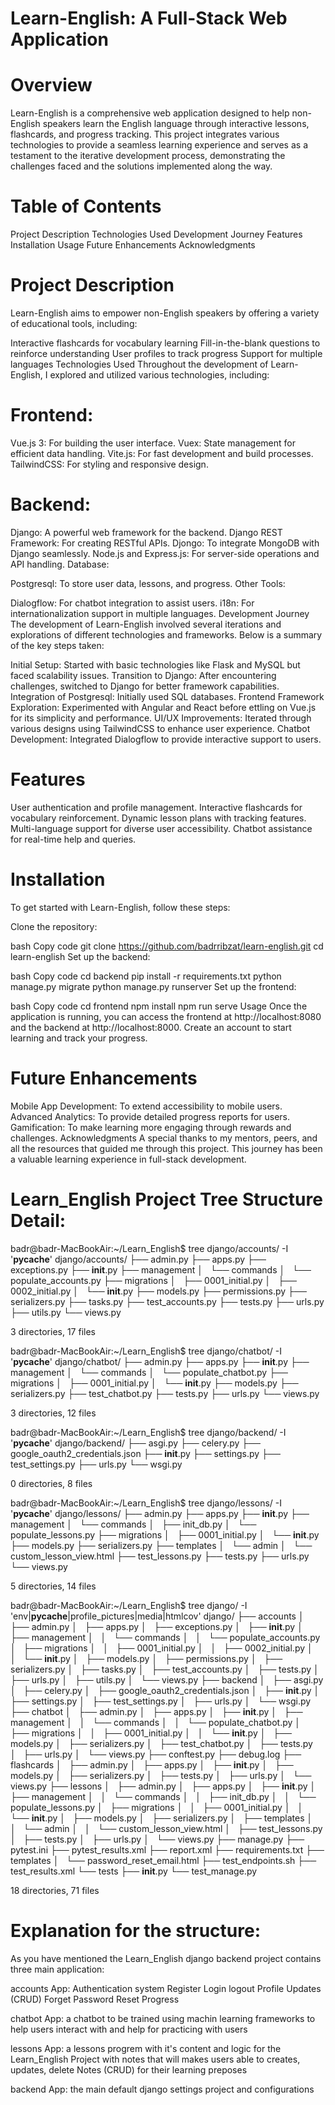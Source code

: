# Learn-English: A Full-Stack Web Application

# Overview
Learn-English is a comprehensive web application designed to help non-English speakers learn the English language through interactive lessons, flashcards, and progress tracking. This project integrates various technologies to provide a seamless learning experience and serves as a testament to the iterative development process, demonstrating the challenges faced and the solutions implemented along the way.

# Table of Contents
Project Description
Technologies Used
Development Journey
Features
Installation
Usage
Future Enhancements
Acknowledgments

# Project Description
Learn-English aims to empower non-English speakers by offering a variety of educational tools, including:

Interactive flashcards for vocabulary learning
Fill-in-the-blank questions to reinforce understanding
User profiles to track progress
Support for multiple languages
Technologies Used
Throughout the development of Learn-English, I explored and utilized various technologies, including:

# Frontend:

Vue.js 3: For building the user interface.
Vuex: State management for efficient data handling.
Vite.js: For fast development and build processes.
TailwindCSS: For styling and responsive design.
# Backend:

Django: A powerful web framework for the backend.
Django REST Framework: For creating RESTful APIs.
Djongo: To integrate MongoDB with Django seamlessly.
Node.js and Express.js: For server-side operations and API handling.
Database:

Postgresql: To store user data, lessons, and progress.
Other Tools:

Dialogflow: For chatbot integration to assist users.
i18n: For internationalization support in multiple languages.
Development Journey
The development of Learn-English involved several iterations and explorations of different technologies and frameworks. Below is a summary of the key steps taken:

Initial Setup: Started with basic technologies like Flask and MySQL but faced scalability issues.
Transition to Django: After encountering challenges, switched to Django for better framework capabilities.
Integration of Postgresql: Initially used SQL databases.
Frontend Framework Exploration: Experimented with Angular and React before  ettling on Vue.js for its simplicity and performance.
UI/UX Improvements: Iterated through various designs using TailwindCSS to enhance user experience.
Chatbot Development: Integrated Dialogflow to provide interactive support to users.
# Features
User authentication and profile management.
Interactive flashcards for vocabulary reinforcement.
Dynamic lesson plans with tracking features.
Multi-language support for diverse user accessibility.
Chatbot assistance for real-time help and queries.

# Installation
To get started with Learn-English, follow these steps:

Clone the repository:

bash
Copy code
git clone https://github.com/badrribzat/learn-english.git
cd learn-english
Set up the backend:

bash
Copy code
cd backend
pip install -r requirements.txt
python manage.py migrate
python manage.py runserver
Set up the frontend:

bash
Copy code
cd frontend
npm install
npm run serve
Usage
Once the application is running, you can access the frontend at http://localhost:8080 and the backend at http://localhost:8000. Create an account to start learning and track your progress.

# Future Enhancements
Mobile App Development: To extend accessibility to mobile users.
Advanced Analytics: To provide detailed progress reports for users.
Gamification: To make learning more engaging through rewards and challenges.
Acknowledgments
A special thanks to my mentors, peers, and all the resources that guided me through this project. This journey has been a valuable learning experience in full-stack development.


# Learn_English Project Tree Structure Detail:
badr@badr-MacBookAir:~/Learn_English$ tree django/accounts/ -I '__pycache__'
django/accounts/
├── admin.py
├── apps.py
├── exceptions.py
├── __init__.py
├── management
│   └── commands
│       └── populate_accounts.py
├── migrations
│   ├── 0001_initial.py
│   ├── 0002_initial.py
│   └── __init__.py
├── models.py
├── permissions.py
├── serializers.py
├── tasks.py
├── test_accounts.py
├── tests.py
├── urls.py
├── utils.py
└── views.py

3 directories, 17 files

badr@badr-MacBookAir:~/Learn_English$ tree django/chatbot/ -I '__pycache__'
django/chatbot/
├── admin.py
├── apps.py
├── __init__.py
├── management
│   └── commands
│       └── populate_chatbot.py
├── migrations
│   ├── 0001_initial.py
│   └── __init__.py
├── models.py
├── serializers.py
├── test_chatbot.py
├── tests.py
├── urls.py
└── views.py

3 directories, 12 files

badr@badr-MacBookAir:~/Learn_English$ tree django/backend/ -I '__pycache__'
django/backend/
├── asgi.py
├── celery.py
├── google_oauth2_credentials.json
├── __init__.py
├── settings.py
├── test_settings.py
├── urls.py
└── wsgi.py

0 directories, 8 files


badr@badr-MacBookAir:~/Learn_English$ tree django/lessons/ -I '__pycache__'
django/lessons/
├── admin.py
├── apps.py
├── __init__.py
├── management
│   └── commands
│       ├── init_db.py
│       └── populate_lessons.py
├── migrations
│   ├── 0001_initial.py
│   └── __init__.py
├── models.py
├── serializers.py
├── templates
│   └── admin
│       └── custom_lesson_view.html
├── test_lessons.py
├── tests.py
├── urls.py
└── views.py

5 directories, 14 files

badr@badr-MacBookAir:~/Learn_English$ tree django/ -I 'env|__pycache__|profile_pictures|media|htmlcov'
django/
├── accounts
│   ├── admin.py
│   ├── apps.py
│   ├── exceptions.py
│   ├── __init__.py
│   ├── management
│   │   └── commands
│   │       └── populate_accounts.py
│   ├── migrations
│   │   ├── 0001_initial.py
│   │   ├── 0002_initial.py
│   │   └── __init__.py
│   ├── models.py
│   ├── permissions.py
│   ├── serializers.py
│   ├── tasks.py
│   ├── test_accounts.py
│   ├── tests.py
│   ├── urls.py
│   ├── utils.py
│   └── views.py
├── backend
│   ├── asgi.py
│   ├── celery.py
│   ├── google_oauth2_credentials.json
│   ├── __init__.py
│   ├── settings.py
│   ├── test_settings.py
│   ├── urls.py
│   └── wsgi.py
├── chatbot
│   ├── admin.py
│   ├── apps.py
│   ├── __init__.py
│   ├── management
│   │   └── commands
│   │       └── populate_chatbot.py
│   ├── migrations
│   │   ├── 0001_initial.py
│   │   └── __init__.py
│   ├── models.py
│   ├── serializers.py
│   ├── test_chatbot.py
│   ├── tests.py
│   ├── urls.py
│   └── views.py
├── conftest.py
├── debug.log
├── flashcards
│   ├── admin.py
│   ├── apps.py
│   ├── __init__.py
│   ├── models.py
│   ├── serializers.py
│   ├── tests.py
│   ├── urls.py
│   └── views.py
├── lessons
│   ├── admin.py
│   ├── apps.py
│   ├── __init__.py
│   ├── management
│   │   └── commands
│   │       ├── init_db.py
│   │       └── populate_lessons.py
│   ├── migrations
│   │   ├── 0001_initial.py
│   │   └── __init__.py
│   ├── models.py
│   ├── serializers.py
│   ├── templates
│   │   └── admin
│   │       └── custom_lesson_view.html
│   ├── test_lessons.py
│   ├── tests.py
│   ├── urls.py
│   └── views.py
├── manage.py
├── pytest.ini
├── pytest_results.xml
├── report.xml
├── requirements.txt
├── templates
│   └── password_reset_email.html
├── test_endpoints.sh
├── test_results.xml
└── tests
    ├── __init__.py
    └── test_manage.py

18 directories, 71 files

# Explanation for the structure:

As you have mentioned the Learn_English django backend project contains three main application: 

accounts App: 
Authentication system 
Register
Login
logout
Profile Updates (CRUD)
Forget Password
Reset Progress

chatbot App: 
a chatbot to be trained using machin learning frameworks to help users interact with and help for practicing with users

lessons App:
a lessons progrem with it's content and logic for the Learn_English Project with notes that will makes users able to creates, updates, delete Notes (CRUD) for their learning preposes

backend App: 
the main default django settings project and configurations


